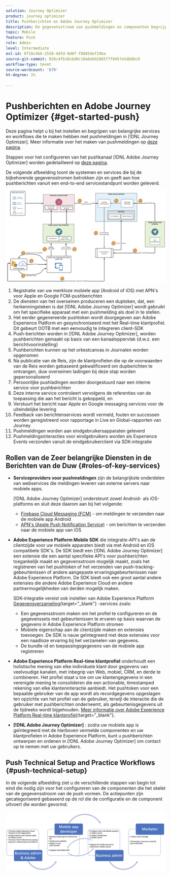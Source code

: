 ```yaml
---
solution: Journey Optimizer
product: journey optimizer
title: Pushberichten en Adobe Journey Optimizer
description: De gegevensstroom van pushmeldingen en componenten begrijpen
topic: Mobile
feature: Push
role: Admin
level: Intermediate
exl-id: 9718c4b6-2558-4dfd-9d8f-f8845def19ba
source-git-commit: 020c4fb18cbd0c10a6eb92865f7f0457e5db8bc0
workflow-type: tm+mt
source-wordcount: '679'
ht-degree: 1%

---
```


# Pushberichten en Adobe Journey Optimizer {#get-started-push}

Deze pagina helpt u bij het instellen en begrijpen van belangrijke services en workflows die te maken hebben met pushmeldingen in [!DNL Journey Optimizer]. Meer informatie over het maken van pushmeldingen op [deze pagina](create-push.md).

Stappen voor het configureren van het pushkanaal [!DNL Adobe Journey Optimizer] worden gedetailleerd op [deze pagina](push-configuration.md).

De volgende afbeelding toont de systemen en services die bij de bijbehorende gegevensstromen betrokken zijn en geeft aan hoe pushberichten vanuit een end-to-end servicestandpunt worden geleverd.

![](assets/push-flow.png)

1. Registratie van uw merkloze mobiele app (Android of iOS) met APN&#39;s voor Apple en Google FCM-pushberichten
1. De diensten van het overseinen produceren een duptoken, dat, een herkenningsteken is dat [!DNL Adobe Journey Optimizer] wordt gebruikt om het specifieke apparaat met een pushmelding als doel in te stellen.
1. Het eerder gegenereerde pushtoken wordt doorgegeven aan Adobe Experience Platform en gesynchroniseerd met het Real-time klantprofiel. Dit gebeurt OOTB met een eenvoudig te integreren client-SDK
1. Push-berichten worden in [!DNL Adobe Journey Optimizer], worden pushberichten gemaakt op basis van een kanaaloppervlak (d.w.z. een berichtvoorinstelling)
1. Pushberichten kunnen op het orkestcanvas in Journalen worden opgenomen
1. Na publicatie van de Reis, zijn de klantprofielen die op de voorwaarden van de Reis worden gebaseerd gekwalificeerd om dupberichten te ontvangen, duw overseinen ladingen bij deze stap worden gepersonaliseerd
1. Persoonlijke pushladingen worden doorgestuurd naar een interne service voor pushberichten
1. Deze interne service controleert vervolgens de referenties van de toepassing die aan het bericht is gekoppeld, en
1. Verstuurt het bericht naar Apple en Google messaging services voor de uiteindelijke levering
1. Feedback van berichtenservices wordt vermeld, fouten en successen worden geregistreerd voor rapportage in Live en Global-rapporten van Journey
1. Pushmeldingen worden aan eindgebruikersapparaten geleverd
1. Pushmeldingsinteracties voor eindgebruikers worden als Experience Events verzonden vanuit de eindgebruikerclient via SDK-integratie

## Rollen van de Zeer belangrijke Diensten in de Berichten van de Duw {#roles-of-key-services}

* **Serviceproviders voor pushmeldingen** zijn de belangrijkste onderdelen van webservices die meldingen leveren van externe servers naar mobiele apps.

   [!DNL Adobe Journey Optimizer]  ondersteunt zowel Android- als iOS-platforms en sluit deze daarom aan bij het volgende:
   * [Firebase Cloud Messaging (FCM)](https://firebase.google.com/docs/cloud-messaging) - om meldingen te verzenden naar de mobiele app Android
   * [APN&#39;s (Apple Push Notification Service)](https://developer.apple.com/library/archive/documentation/NetworkingInternet/Conceptual/RemoteNotificationsPG/APNSOverview.html) - om berichten te verzenden naar de mobiele app van iOS

* **Adobe Experience Platform Mobile SDK** die integratie-API&#39;s aan de clientzijde voor uw mobiele apparaten biedt via met Android en iOS compatibele SDK&#39;s. De SDK biedt een [!DNL Adobe Journey Optimizer] een extensie die een aantal specifieke API&#39;s voor pushberichten toegankelijk maakt en gegevensstroom mogelijk maakt, zoals het registreren van het pushtoken of het verzenden van push-tracking-gebeurtenissen of andere aangepaste ervaringsgebeurtenissen naar Adobe Experience Platform. De SDK biedt ook een groot aantal andere extensies die andere Adobe Experience Cloud en andere partnermogelijkheden van derden mogelijk maken.

   SDK-integratie vereist ook instellen van Adobe Experience Platform [Gegevensverzameling](https://experienceleague.adobe.com/docs/experience-platform/tags/home.html?lang=nl){target=&quot;_blank&quot;} -services zoals:

   * Een gegevensstroom maken om het profiel te configureren en de gegevenssets met gebeurtenissen te ervaren op basis waarvan de gegevens in Adobe Experience Platform stromen
   * Mobiele eigenschap aan de clientzijde maken en extensies toevoegen. De SDK is nauw geïntegreerd met deze extensies voor een naadloze ervaring bij het verzamelen van gegevens.
   * De bundle-id en toepassingsgegevens van de mobiele app registreren

* **Adobe Experience Platform Real-time klantprofiel**  onderhoudt een holistische mening van elke individuele klant door gegevens van veelvoudige kanalen, met inbegrip van Web, mobiel, CRM, en derde te combineren. Het profiel staat u toe om uw klantengegevens in een verenigde mening te consolideren die een actionable, timestamped rekening van elke klanteninteractie aanbiedt. Het pushtoken voor een bepaalde gebruiker van de app wordt als recordgegevens opgeslagen ten opzichte van het profiel van de gebruiker, terwijl de interactie die de gebruiker met pushberichten onderneemt, als gebeurtenisgegevens uit de tijdreeks wordt bijgehouden. [Meer informatie over Adobe Experience Platform Real-time klantprofiel](https://experienceleague.adobe.com/docs/experience-platform/profile/home.html?lang=nl){target=&quot;_blank&quot;}.

* **[!DNL Adobe Journey Optimizer]** : zodra uw mobiele app is geïntegreerd met de hierboven vermelde componenten en uw klantprofielen in Adobe Experience Platform, kunt u pushberichten ontwerpen en ordenen in [!DNL Adobe Journey Optimizer] om contact op te nemen met uw gebruikers.

## Push Technical Setup and Practice Workflows {#push-technical-setup}

In de volgende afbeelding ziet u de verschillende stappen van begin tot eind die nodig zijn voor het configureren van de componenten die het skelet van de gegevensstroom van de push vormen. De actiepunten zijn gecategoriseerd gebaseerd op de rol die de configuratie en de component uitvoert die worden gevormd.

![](assets/user-flow.png)
